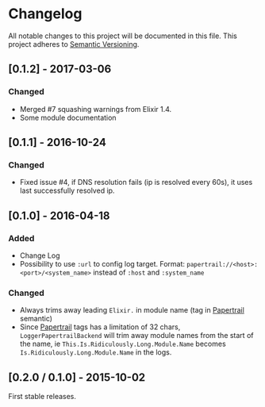 # Changelog
All notable changes to this project will be documented in this file.
This project adheres to [Semantic Versioning](http://semver.org/).

## [0.1.2] - 2017-03-06
### Changed
- Merged #7 squashing warnings from Elixir 1.4.
- Some module documentation

## [0.1.1] - 2016-10-24
### Changed
- Fixed issue #4, if DNS resolution fails (ip is resolved every 60s), it uses last successfully resolved ip.

## [0.1.0] - 2016-04-18
### Added
- Change Log
- Possibility to use `:url` to config log target. Format: `papertrail://<host>:<port>/<system_name>` instead of `:host` and `:system_name`

### Changed
- Always trims away leading `Elixir.` in module name (tag in [Papertrail](http://papertrailapp.com) semantic)
- Since [Papertrail](http://papertrailapp.com) tags has a limitation of 32 chars, `LoggerPapertrailBackend` will trim away module names from the start of the name, ie `This.Is.Ridiculously.Long.Module.Name` becomes `Is.Ridiculously.Long.Module.Name` in the logs.

## [0.2.0 / 0.1.0] - 2015-10-02
First stable releases.

